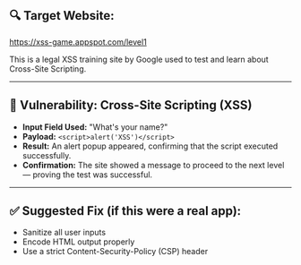 ## 🔍 Target Website:
https://xss-game.appspot.com/level1

This is a legal XSS training site by Google used to test and learn about Cross-Site Scripting.

---

## 🚨 Vulnerability: Cross-Site Scripting (XSS)

- **Input Field Used:** "What's your name?"
- **Payload:** `<script>alert('XSS')</script>`
- **Result:** An alert popup appeared, confirming that the script executed successfully.
- **Confirmation:** The site showed a message to proceed to the next level — proving the test was successful.

---

## ✅ Suggested Fix (if this were a real app):

- Sanitize all user inputs
- Encode HTML output properly
- Use a strict Content-Security-Policy (CSP) header
